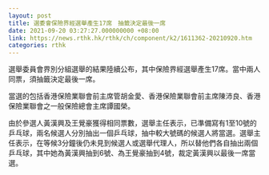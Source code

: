 ```yaml
---
layout: post
title: 選委會保險界經選舉產生17席　抽籤決定最後一席
date: 2021-09-20 03:27:27.000000000 +08:00
link: https://news.rthk.hk/rthk/ch/component/k2/1611362-20210920.htm
categories: rthk
---
```


選舉委員會界別分組選舉的結果陸續公布，其中保險界經選舉產生17席。當中兩人同票，須抽籤決定最後一席。

當選的包括香港保險業聯會前主席管胡金愛、香港保險業聯會前主席陳沛良、香港保險業聯會之一般保險總會主席譚國榮。

由於參選人黃漢興及王覺豪獲得相同票數，選舉主任表示，已準備寫有1至10號的乒乓球，兩名候選人分別抽出一個乒乓球，抽中較大號碼的候選人將當選。選舉主任表示，在等候3分鐘後仍未見到候選人或選舉代理人，所以替他們各自抽出兩個乒乓球，其中她為黃漢興抽到6號、為王覺豪抽到4號，裁定黃漢興以最後一席當選。
